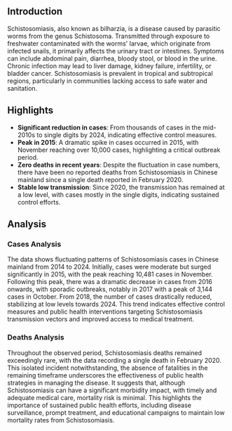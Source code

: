 ## Introduction

Schistosomiasis, also known as bilharzia, is a disease caused by parasitic worms from the genus Schistosoma. Transmitted through exposure to freshwater contaminated with the worms' larvae, which originate from infected snails, it primarily affects the urinary tract or intestines. Symptoms can include abdominal pain, diarrhea, bloody stool, or blood in the urine. Chronic infection may lead to liver damage, kidney failure, infertility, or bladder cancer. Schistosomiasis is prevalent in tropical and subtropical regions, particularly in communities lacking access to safe water and sanitation.

## Highlights

- **Significant reduction in cases**: From thousands of cases in the mid-2010s to single digits by 2024, indicating effective control measures. <br/>
- **Peak in 2015**: A dramatic spike in cases occurred in 2015, with November reaching over 10,000 cases, highlighting a critical outbreak period. <br/>
- **Zero deaths in recent years**: Despite the fluctuation in case numbers, there have been no reported deaths from Schistosomiasis in Chinese mainland since a single death reported in February 2020. <br/>
- **Stable low transmission**: Since 2020, the transmission has remained at a low level, with cases mostly in the single digits, indicating sustained control efforts.

## Analysis

### Cases Analysis
The data shows fluctuating patterns of Schistosomiasis cases in Chinese mainland from 2014 to 2024. Initially, cases were moderate but surged significantly in 2015, with the peak reaching 10,481 cases in November. Following this peak, there was a dramatic decrease in cases from 2016 onwards, with sporadic outbreaks, notably in 2017 with a peak of 3,144 cases in October. From 2018, the number of cases drastically reduced, stabilizing at low levels towards 2024. This trend indicates effective control measures and public health interventions targeting Schistosomiasis transmission vectors and improved access to medical treatment.

### Deaths Analysis
Throughout the observed period, Schistosomiasis deaths remained exceedingly rare, with the data recording a single death in February 2020. This isolated incident notwithstanding, the absence of fatalities in the remaining timeframe underscores the effectiveness of public health strategies in managing the disease. It suggests that, although Schistosomiasis can have a significant morbidity impact, with timely and adequate medical care, mortality risk is minimal. This highlights the importance of sustained public health efforts, including disease surveillance, prompt treatment, and educational campaigns to maintain low mortality rates from Schistosomiasis.
